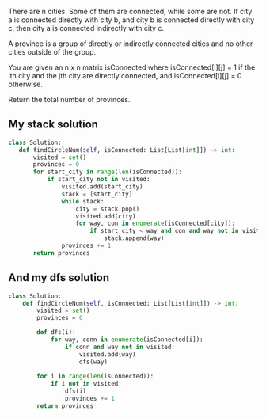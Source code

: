 There are n cities. Some of them are connected, while some are not. If city a is connected directly with city b, and city b is connected directly with city c, then city a is connected indirectly with city c.

A province is a group of directly or indirectly connected cities and no other cities outside of the group.

You are given an n x n matrix isConnected where isConnected[i][j] = 1 if the ith city and the jth city are directly connected, and isConnected[i][j] = 0 otherwise.

Return the total number of provinces.

## My stack solution

 ```Python
 class Solution:
    def findCircleNum(self, isConnected: List[List[int]]) -> int:
        visited = set()
        provinces = 0
        for start_city in range(len(isConnected)):
            if start_city not in visited:
                visited.add(start_city)
                stack = [start_city]
                while stack:
                    city = stack.pop()
                    visited.add(city)
                    for way, con in enumerate(isConnected[city]):
                        if start_city < way and con and way not in visited:
                            stack.append(way)
                provinces += 1
        return provinces
```

## And my dfs solution
```Python
class Solution:
    def findCircleNum(self, isConnected: List[List[int]]) -> int:
        visited = set()
        provinces = 0

        def dfs(i):
            for way, conn in enumerate(isConnected[i]):
                if conn and way not in visited:
                    visited.add(way)
                    dfs(way)
        
        for i in range(len(isConnected)):
            if i not in visited:
                dfs(i)
                provinces += 1
        return provinces
```
